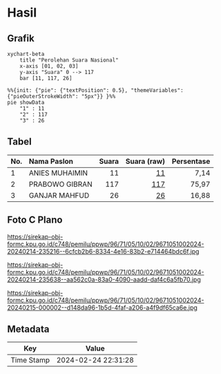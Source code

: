 # Hasil

## Grafik

```mermaid
xychart-beta
    title "Perolehan Suara Nasional"
    x-axis [01, 02, 03]
    y-axis "Suara" 0 --> 117
    bar [11, 117, 26]
```

```mermaid
%%{init: {"pie": {"textPosition": 0.5}, "themeVariables": {"pieOuterStrokeWidth": "5px"}} }%%
pie showData
    "1" : 11
    "2" : 117
    "3" : 26
```

## Tabel

| No. | Nama Paslon    | Suara | Suara (raw) | Persentase |
|:--- |:-------------- | -----:| -----------:| ----------:|
| 1   | ANIES MUHAIMIN | 11    | [11][p-1]   | 7,14       |
| 2   | PRABOWO GIBRAN | 117   | [117][p-2]  | 75,97      |
| 3   | GANJAR MAHFUD  | 26    | [26][p-3]   | 16,88      |


[p-1]: https://github.com/gigit-pemilu/pemilu-2024/blob/main/pilpres/hitung-suara/sub/96-papua-barat-daya/sub/71-kota-sorong/sub/05-sorong-utara/sub/1002-malanu/sub/024-tps/sub/paslon-1.txt
[p-2]: https://github.com/gigit-pemilu/pemilu-2024/blob/main/pilpres/hitung-suara/sub/96-papua-barat-daya/sub/71-kota-sorong/sub/05-sorong-utara/sub/1002-malanu/sub/024-tps/sub/paslon-2.txt
[p-3]: https://github.com/gigit-pemilu/pemilu-2024/blob/main/pilpres/hitung-suara/sub/96-papua-barat-daya/sub/71-kota-sorong/sub/05-sorong-utara/sub/1002-malanu/sub/024-tps/sub/paslon-3.txt

## Foto C Plano

https://sirekap-obj-formc.kpu.go.id/c748/pemilu/ppwp/96/71/05/10/02/9671051002024-20240214-235216--6cfcb2b6-8334-4e16-83b2-e714464bdc6f.jpg

https://sirekap-obj-formc.kpu.go.id/c748/pemilu/ppwp/96/71/05/10/02/9671051002024-20240214-235638--aa562c0a-83a0-4090-aadd-daf4c6a5fb70.jpg

https://sirekap-obj-formc.kpu.go.id/c748/pemilu/ppwp/96/71/05/10/02/9671051002024-20240215-000002--d148da96-1b5d-4faf-a206-a4f9df65ca6e.jpg


## Metadata

| Key        | Value               |
| ---------- | ------------------- |
| Time Stamp | 2024-02-24 22:31:28 |



